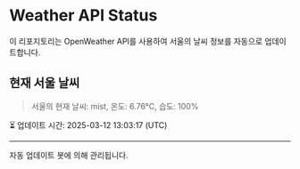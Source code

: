 
# Weather API Status

이 리포지토리는 OpenWeather API를 사용하여 서울의 날씨 정보를 자동으로 업데이트합니다.

## 현재 서울 날씨
> 서울의 현재 날씨: mist, 온도: 6.76°C, 습도: 100%

⏳ 업데이트 시간: 2025-03-12 13:03:17 (UTC)

---
자동 업데이트 봇에 의해 관리됩니다.
